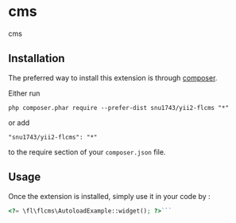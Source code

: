 cms
===
cms

Installation
------------

The preferred way to install this extension is through [composer](http://getcomposer.org/download/).

Either run

```
php composer.phar require --prefer-dist snu1743/yii2-flcms "*"
```

or add

```
"snu1743/yii2-flcms": "*"
```

to the require section of your `composer.json` file.


Usage
-----

Once the extension is installed, simply use it in your code by  :

```php
<?= \fl\flcms\AutoloadExample::widget(); ?>```